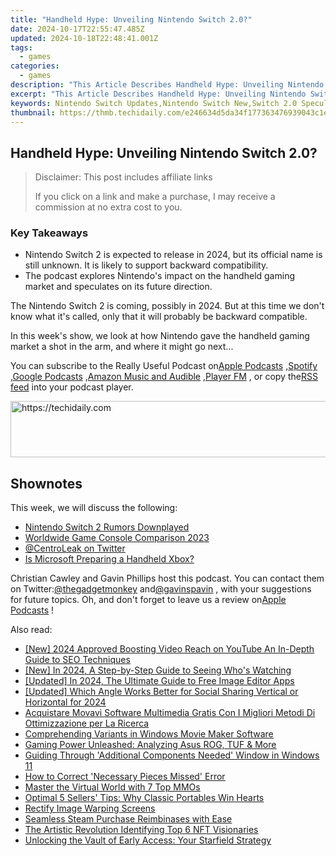 ```yaml
---
title: "Handheld Hype: Unveiling Nintendo Switch 2.0?"
date: 2024-10-17T22:55:47.485Z
updated: 2024-10-18T22:48:41.001Z
tags:
  - games
categories:
  - games
description: "This Article Describes Handheld Hype: Unveiling Nintendo Switch 2.0?"
excerpt: "This Article Describes Handheld Hype: Unveiling Nintendo Switch 2.0?"
keywords: Nintendo Switch Updates,Nintendo Switch New,Switch 2.0 Speculation,Handheld Console Trend,Game Switch Innovation,Gaming Hype Device,Portable Gaming Revolution
thumbnail: https://thmb.techidaily.com/e246634d5da34f177363476939043c1e6f3469bbe159d0540d6af07a4de02f4f.jpg
---
```


## Handheld Hype: Unveiling Nintendo Switch 2.0?

>  Disclaimer: This post includes affiliate links
>
>  If you click on a link and make a purchase, I may receive a commission at no extra cost to you.
>

### Key Takeaways

* Nintendo Switch 2 is expected to release in 2024, but its official name is still unknown. It is likely to support backward compatibility.
* The podcast explores Nintendo's impact on the handheld gaming market and speculates on its future direction.

 The Nintendo Switch 2 is coming, possibly in 2024\. But at this time we don't know what it's called, only that it will probably be backward compatible.

 In this week's show, we look at how Nintendo gave the handheld gaming market a shot in the arm, and where it might go next...

 You can subscribe to the Really Useful Podcast on[Apple Podcasts](https://podcasts.apple.com/gb/podcast/the-really-useful-podcast/id1437847131?mt=2) ,[Spotify](https://open.spotify.com/show/283gDxLd6OTNEpRq6tN7ha) ,[Google Podcasts](https://www.google.com/podcasts?feed=aHR0cHM6Ly9hbmNob3IuZm0vcy8zMWJlNDcwL3BvZGNhc3QvcnNz) ,[Amazon Music and Audible](https://music.amazon.co.uk/podcasts/20ab73d4-5da2-46c7-a17f-dc6eb39bdb48/The-Really-Useful-Podcast) ,[Player FM](https://player.fm/series/the-really-useful-podcast-2491856) , or copy the[RSS feed](https://feeds.transistor.fm/the-really-useful-podcast) into your podcast player.

<!-- affiliate ads begin -->
<a href="https://appsumo.8odi.net/c/5597632/2129739/7443" target="_top" id="2129739">
  <img src="//a.impactradius-go.com/display-ad/7443-2129739" border="0" alt="https://techidaily.com" width="728" height="90"/>
</a>
<img height="0" width="0" src="https://appsumo.8odi.net/i/5597632/2129739/7443" style="position:absolute;visibility:hidden;" border="0" />
<!-- affiliate ads end -->

## Shownotes

This week, we will discuss the following:

* [Nintendo Switch 2 Rumors Downplayed](https://in.ign.com/nintendo-switch-2-unofficial-name/201860/news/nintendo-switch-2-2024-launch-rumors-dismissed-by-president-shuntaro-furukawa)
* [Worldwide Game Console Comparison 2023](https://www.vgchartz.com/article/457236/ps5-vs-xbox-series-xs-vs-switch-2023-worldwide-sales-comparison-charts-through-april/)
* [@CentroLeak on Twitter](https://twitter.com/CentroLeaks/status/1756498922762015165)
* [Is Microsoft Preparing a Handheld Xbox?](https://www.levelup.com/en/news/774539/RUMOR-Microsoft-prepares-2-nextgen-consoles-will-have-portable-Xbox-similar-to-Switch)

 Christian Cawley and Gavin Phillips host this podcast. You can contact them on Twitter:[@thegadgetmonkey](https://twitter.com/thegadgetmonkey) and[@gavinspavin](https://twitter.com/gavinspavin) , with your suggestions for future topics. Oh, and don't forget to leave us a review on[Apple Podcasts](http://podcasts.apple.com/gb/podcast/the-really-useful-podcast/id1437847131?mt=2) !

<ins class="adsbygoogle"
     style="display:block"
     data-ad-format="autorelaxed"
     data-ad-client="ca-pub-7571918770474297"
     data-ad-slot="1223367746"></ins>

<ins class="adsbygoogle"
     style="display:block"
     data-ad-client="ca-pub-7571918770474297"
     data-ad-slot="8358498916"
     data-ad-format="auto"
     data-full-width-responsive="true"></ins>

<span class="atpl-alsoreadstyle">Also read:</span>
<div><ul>
<li><a href="https://youtube-docs.techidaily.com/024-approved-boosting-video-reach-on-youtube-an-in-depth-guide-to-seo-techniques/"><u>[New] 2024 Approved Boosting Video Reach on YouTube An In-Depth Guide to SEO Techniques</u></a></li>
<li><a href="https://facebook-video-share.techidaily.com/new-in-2024-a-step-by-step-guide-to-seeing-whos-watching/"><u>[New] In 2024, A Step-by-Step Guide to Seeing Who's Watching</u></a></li>
<li><a href="https://article-tips.techidaily.com/updated-in-2024-the-ultimate-guide-to-free-image-editor-apps/"><u>[Updated] In 2024, The Ultimate Guide to Free Image Editor Apps</u></a></li>
<li><a href="https://facebook-clips.techidaily.com/updated-which-angle-works-better-for-social-sharing-vertical-or-horizontal-for-2024/"><u>[Updated] Which Angle Works Better for Social Sharing Vertical or Horizontal for 2024</u></a></li>
<li><a href="https://some-guidance.techidaily.com/acquistare-movavi-software-multimedia-gratis-con-i-migliori-metodi-di-ottimizzazione-per-la-ricerca/"><u>Acquistare Movavi Software Multimedia Gratis Con I Migliori Metodi Di Ottimizzazione per La Ricerca</u></a></li>
<li><a href="https://article-helps.techidaily.com/comprehending-variants-in-windows-movie-maker-software/"><u>Comprehending Variants in Windows Movie Maker Software</u></a></li>
<li><a href="https://games-able.techidaily.com/gaming-power-unleashed-analyzing-asus-rog-tuf-and-more/"><u>Gaming Power Unleashed: Analyzing Asus ROG, TUF & More</u></a></li>
<li><a href="https://games-able.techidaily.com/guiding-through-additional-components-needed-window-in-windows-11/"><u>Guiding Through 'Additional Components Needed' Window in Windows 11</u></a></li>
<li><a href="https://games-able.techidaily.com/how-to-correct-necessary-pieces-missed-error/"><u>How to Correct 'Necessary Pieces Missed' Error</u></a></li>
<li><a href="https://games-able.techidaily.com/master-the-virtual-world-with-7-top-mmos/"><u>Master the Virtual World with 7 Top MMOs</u></a></li>
<li><a href="https://games-able.techidaily.com/optimal-5-sellers-tips-why-classic-portables-win-hearts/"><u>Optimal 5 Sellers' Tips: Why Classic Portables Win Hearts</u></a></li>
<li><a href="https://graphic-issues.techidaily.com/rectify-image-warping-screens/"><u>Rectify Image Warping Screens</u></a></li>
<li><a href="https://games-able.techidaily.com/seamless-steam-purchase-reimbinases-with-ease/"><u>Seamless Steam Purchase Reimbinases with Ease</u></a></li>
<li><a href="https://extra-hints.techidaily.com/the-artistic-revolution-identifying-top-6-nft-visionaries/"><u>The Artistic Revolution Identifying Top 6 NFT Visionaries</u></a></li>
<li><a href="https://games-able.techidaily.com/unlocking-the-vault-of-early-access-your-starfield-strategy/"><u>Unlocking the Vault of Early Access: Your Starfield Strategy</u></a></li>
</ul></div>

